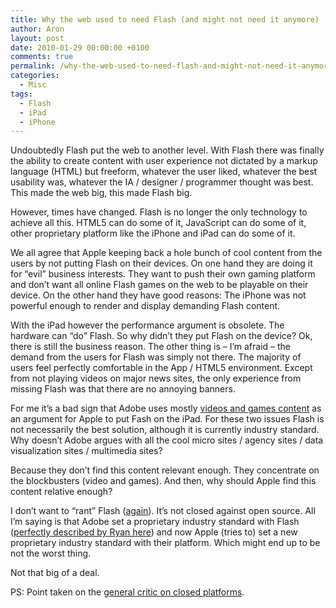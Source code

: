 ```yaml
---
title: Why the web used to need Flash (and might not need it anymore)
author: Aron
layout: post
date: 2010-01-29 00:00:00 +0100
comments: true
permalink: /why-the-web-used-to-need-flash-and-might-not-need-it-anymore/
categories:
  - Misc
tags:
  - Flash
  - iPad
  - iPhone
---
```

Undoubtedly Flash put the web to another level. With Flash there was finally the ability to create content with user experience not dictated by a markup language (HTML) but freeform, whatever the user liked, whatever the best usability was, whatever the IA / designer / programmer thought was best. This made the web big, this made Flash big.

However, times have changed. Flash is no longer the only technology to achieve all this. HTML5 can do some of it, JavaScript can do some of it, other proprietary platform like the iPhone and iPad can do some of it. 

We all agree that Apple keeping back a hole bunch of cool content from the users by not putting Flash on their devices. On one hand they are doing it for &#8220;evil&#8221; business interests. They want to push their own gaming platform and don&#8217;t want all online Flash games on the web to be playable on their device. On the other hand they have good reasons: The iPhone was not powerful enough to render and display demanding Flash content.

<!--more-->

With the iPad however the performance argument is obsolete. The hardware can &#8220;do&#8221; Flash. So why didn&#8217;t they put Flash on the device? Ok, there is still the business reason. The other thing is &#8211; I&#8217;m afraid &#8211; the demand from the users for Flash was simply not there. The majority of users feel perfectly comfortable in the App / HTML5 environment. Except from not playing videos on major news sites, the only experience from missing Flash was that there are no annoying banners. 

For me it&#8217;s a bad sign that Adobe uses mostly [videos and games content][1] as an argument for Apple to put Fash on the iPad. For these two issues Flash is not necessarily the best solution, although it is currently industry standard. Why doesn&#8217;t Adobe argues with all the cool micro sites / agency sites / data visualization sites / multimedia sites? 

Because they don&#8217;t find this content relevant enough. They concentrate on the blockbusters (video and games). And then, why should Apple find this content relative enough? 

I don&#8217;t want to &#8220;rant&#8221; Flash ([again][2]). It&#8217;s not closed against open source. All I&#8217;m saying is that Adobe set a proprietary industry standard with Flash ([perfectly described by Ryan here][3]) and now Apple (tries to) set a new proprietary industry standard with their platform. Which might end up to be not the worst thing.

Not that big of a deal.

PS: Point taken on the [general critic on closed platforms][4]. 

 [1]: http://blogs.adobe.com/flashplatform/2010/01/apples_ipad_--_a_broken_link.html
 [2]: http://apdevblog.com/future-of-flash/
 [3]: http://blog.digitalbackcountry.com/2009/11/html5-cant-exist-without-the-flash-platform/
 [4]: http://www.mikechambers.com/blog/2010/01/28/some-personal-thoughts-on-apple-and-the-trend-towards-closed-platforms/